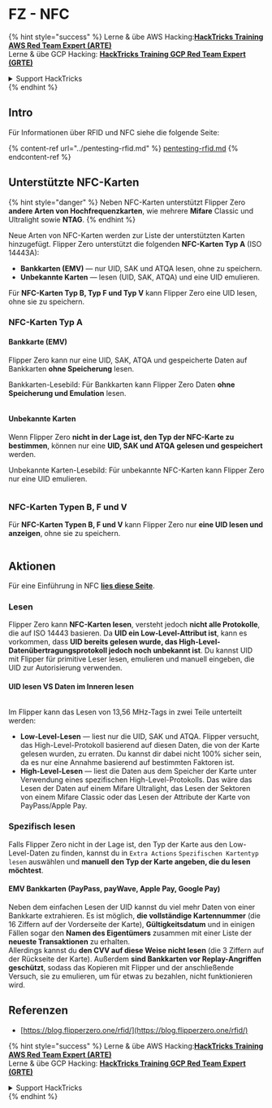 # FZ - NFC

{% hint style="success" %}
Lerne & übe AWS Hacking:<img src="/.gitbook/assets/arte.png" alt="" data-size="line">[**HackTricks Training AWS Red Team Expert (ARTE)**](https://training.hacktricks.xyz/courses/arte)<img src="/.gitbook/assets/arte.png" alt="" data-size="line">\
Lerne & übe GCP Hacking: <img src="/.gitbook/assets/grte.png" alt="" data-size="line">[**HackTricks Training GCP Red Team Expert (GRTE)**<img src="/.gitbook/assets/grte.png" alt="" data-size="line">](https://training.hacktricks.xyz/courses/grte)

<details>

<summary>Support HackTricks</summary>

* Überprüfe die [**Abonnementpläne**](https://github.com/sponsors/carlospolop)!
* **Tritt der** 💬 [**Discord-Gruppe**](https://discord.gg/hRep4RUj7f) oder der [**Telegram-Gruppe**](https://t.me/peass) bei oder **folge** uns auf **Twitter** 🐦 [**@hacktricks\_live**](https://twitter.com/hacktricks\_live)**.**
* **Teile Hacking-Tricks, indem du PRs zu den** [**HackTricks**](https://github.com/carlospolop/hacktricks) und [**HackTricks Cloud**](https://github.com/carlospolop/hacktricks-cloud) GitHub-Repos einreichst.

</details>
{% endhint %}

## Intro <a href="#id-9wrzi" id="id-9wrzi"></a>

Für Informationen über RFID und NFC siehe die folgende Seite:

{% content-ref url="../pentesting-rfid.md" %}
[pentesting-rfid.md](../pentesting-rfid.md)
{% endcontent-ref %}

## Unterstützte NFC-Karten <a href="#id-9wrzi" id="id-9wrzi"></a>

{% hint style="danger" %}
Neben NFC-Karten unterstützt Flipper Zero **andere Arten von Hochfrequenzkarten**, wie mehrere **Mifare** Classic und Ultralight sowie **NTAG**.
{% endhint %}

Neue Arten von NFC-Karten werden zur Liste der unterstützten Karten hinzugefügt. Flipper Zero unterstützt die folgenden **NFC-Karten Typ A** (ISO 14443A):

* ﻿**Bankkarten (EMV)** — nur UID, SAK und ATQA lesen, ohne zu speichern.
* ﻿**Unbekannte Karten** — lesen (UID, SAK, ATQA) und eine UID emulieren.

Für **NFC-Karten Typ B, Typ F und Typ V** kann Flipper Zero eine UID lesen, ohne sie zu speichern.

### NFC-Karten Typ A <a href="#uvusf" id="uvusf"></a>

#### Bankkarte (EMV) <a href="#kzmrp" id="kzmrp"></a>

Flipper Zero kann nur eine UID, SAK, ATQA und gespeicherte Daten auf Bankkarten **ohne Speicherung** lesen.

Bankkarten-Lesebild: Für Bankkarten kann Flipper Zero Daten **ohne Speicherung und Emulation** lesen.

<figure><img src="https://cdn.flipperzero.one/Monosnap_Miro_2022-08-17_12-26-31.png?auto=format&#x26;ixlib=react-9.1.1&#x26;h=916&#x26;w=2662" alt=""><figcaption></figcaption></figure>

#### Unbekannte Karten <a href="#id-37eo8" id="id-37eo8"></a>

Wenn Flipper Zero **nicht in der Lage ist, den Typ der NFC-Karte zu bestimmen**, können nur eine **UID, SAK und ATQA** **gelesen und gespeichert** werden.

Unbekannte Karten-Lesebild: Für unbekannte NFC-Karten kann Flipper Zero nur eine UID emulieren.

<figure><img src="https://cdn.flipperzero.one/Monosnap_Miro_2022-08-17_12-27-53.png?auto=format&#x26;ixlib=react-9.1.1&#x26;h=932&#x26;w=2634" alt=""><figcaption></figcaption></figure>

### NFC-Karten Typen B, F und V <a href="#wyg51" id="wyg51"></a>

Für **NFC-Karten Typen B, F und V** kann Flipper Zero nur **eine UID lesen und anzeigen**, ohne sie zu speichern.

<figure><img src="https://archbee.imgix.net/3StCFqarJkJQZV-7N79yY/zBU55Fyj50TFO4U7S-OXH_screenshot-2022-08-12-at-182540.png?auto=format&#x26;ixlib=react-9.1.1&#x26;h=1080&#x26;w=2704" alt=""><figcaption></figcaption></figure>

## Aktionen

Für eine Einführung in NFC [**lies diese Seite**](../pentesting-rfid.md#high-frequency-rfid-tags-13.56-mhz).

### Lesen

Flipper Zero kann **NFC-Karten lesen**, versteht jedoch **nicht alle Protokolle**, die auf ISO 14443 basieren. Da **UID ein Low-Level-Attribut ist**, kann es vorkommen, dass **UID bereits gelesen wurde, das High-Level-Datenübertragungsprotokoll jedoch noch unbekannt ist**. Du kannst UID mit Flipper für primitive Leser lesen, emulieren und manuell eingeben, die UID zur Autorisierung verwenden.

#### UID lesen VS Daten im Inneren lesen <a href="#reading-the-uid-vs-reading-the-data-inside" id="reading-the-uid-vs-reading-the-data-inside"></a>

<figure><img src="../../../.gitbook/assets/image (217).png" alt=""><figcaption></figcaption></figure>

Im Flipper kann das Lesen von 13,56 MHz-Tags in zwei Teile unterteilt werden:

* **Low-Level-Lesen** — liest nur die UID, SAK und ATQA. Flipper versucht, das High-Level-Protokoll basierend auf diesen Daten, die von der Karte gelesen wurden, zu erraten. Du kannst dir dabei nicht 100% sicher sein, da es nur eine Annahme basierend auf bestimmten Faktoren ist.
* **High-Level-Lesen** — liest die Daten aus dem Speicher der Karte unter Verwendung eines spezifischen High-Level-Protokolls. Das wäre das Lesen der Daten auf einem Mifare Ultralight, das Lesen der Sektoren von einem Mifare Classic oder das Lesen der Attribute der Karte von PayPass/Apple Pay.

### Spezifisch lesen

Falls Flipper Zero nicht in der Lage ist, den Typ der Karte aus den Low-Level-Daten zu finden, kannst du in `Extra Actions` `Spezifischen Kartentyp lesen` auswählen und **manuell** **den Typ der Karte angeben, die du lesen möchtest**.

#### EMV Bankkarten (PayPass, payWave, Apple Pay, Google Pay) <a href="#emv-bank-cards-paypass-paywave-apple-pay-google-pay" id="emv-bank-cards-paypass-paywave-apple-pay-google-pay"></a>

Neben dem einfachen Lesen der UID kannst du viel mehr Daten von einer Bankkarte extrahieren. Es ist möglich, **die vollständige Kartennummer** (die 16 Ziffern auf der Vorderseite der Karte), **Gültigkeitsdatum** und in einigen Fällen sogar den **Namen des Eigentümers** zusammen mit einer Liste der **neueste Transaktionen** zu erhalten.\
Allerdings kannst du **den CVV auf diese Weise nicht lesen** (die 3 Ziffern auf der Rückseite der Karte). Außerdem **sind Bankkarten vor Replay-Angriffen geschützt**, sodass das Kopieren mit Flipper und der anschließende Versuch, sie zu emulieren, um für etwas zu bezahlen, nicht funktionieren wird.

## Referenzen

* [https://blog.flipperzero.one/rfid/](https://blog.flipperzero.one/rfid/)

{% hint style="success" %}
Lerne & übe AWS Hacking:<img src="/.gitbook/assets/arte.png" alt="" data-size="line">[**HackTricks Training AWS Red Team Expert (ARTE)**](https://training.hacktricks.xyz/courses/arte)<img src="/.gitbook/assets/arte.png" alt="" data-size="line">\
Lerne & übe GCP Hacking: <img src="/.gitbook/assets/grte.png" alt="" data-size="line">[**HackTricks Training GCP Red Team Expert (GRTE)**<img src="/.gitbook/assets/grte.png" alt="" data-size="line">](https://training.hacktricks.xyz/courses/grte)

<details>

<summary>Support HackTricks</summary>

* Überprüfe die [**Abonnementpläne**](https://github.com/sponsors/carlospolop)!
* **Tritt der** 💬 [**Discord-Gruppe**](https://discord.gg/hRep4RUj7f) oder der [**Telegram-Gruppe**](https://t.me/peass) bei oder **folge** uns auf **Twitter** 🐦 [**@hacktricks\_live**](https://twitter.com/hacktricks\_live)**.**
* **Teile Hacking-Tricks, indem du PRs zu den** [**HackTricks**](https://github.com/carlospolop/hacktricks) und [**HackTricks Cloud**](https://github.com/carlospolop/hacktricks-cloud) GitHub-Repos einreichst.

</details>
{% endhint %}
